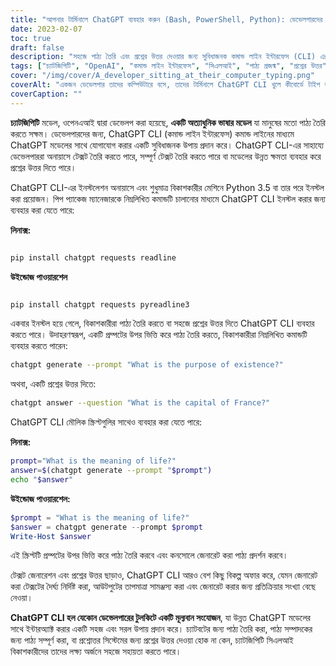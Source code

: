 ```yaml
---
title: "আপনার টার্মিনালে ChatGPT ব্যবহার করুন (Bash, PowerShell, Python): ডেভেলপারদের জন্য ChatGPT CLI টুলের একটি ভূমিকা"
date: 2023-02-07
toc: true
draft: false
description: "সহজে পাঠ্য তৈরি এবং প্রশ্নের উত্তর দেওয়ার জন্য সুবিধাজনক কমান্ড লাইন ইন্টারফেস (CLI) এর মাধ্যমে OpenAI এর ChatGPT মডেলটি কীভাবে ব্যবহার করবেন তা শিখুন।"
tags: ["চ্যাটজিপিটি", "OpenAI", "কমান্ড লাইন ইন্টারফেস", "সিএলআই", "পাঠ্য প্রজন্ম", "প্রশ্নের উত্তর", "বিকাশকারী টুলকিট", "পিপ প্যাকেজ ম্যানেজার", "পাইথন 3.5", "শক্তির উৎস", "বাশ"]
cover: "/img/cover/A_developer_sitting_at_their_computer_typing.png"
coverAlt: "একজন ডেভেলপার তাদের কম্পিউটারে বসে, তাদের টার্মিনালে ChatGPT CLI খুলে কীবোর্ডে টাইপ করছে।"
coverCaption: ""
---
```


**চ্যাটজিপিটি** মডেল, ওপেনএআই দ্বারা ডেভেলপ করা হয়েছে, **একটি অত্যাধুনিক ভাষার মডেল** যা মানুষের মতো পাঠ্য তৈরি করতে সক্ষম। ডেভেলপারদের জন্য, ChatGPT CLI (কমান্ড লাইন ইন্টারফেস) কমান্ড লাইনের মাধ্যমে ChatGPT মডেলের সাথে যোগাযোগ করার একটি সুবিধাজনক উপায় প্রদান করে। ChatGPT CLI-এর সাহায্যে ডেভেলপাররা অনায়াসে টেক্সট তৈরি করতে পারে, সম্পূর্ণ টেক্সট তৈরি করতে পারে বা মডেলের উন্নত ক্ষমতা ব্যবহার করে প্রশ্নের উত্তর দিতে পারে।

ChatGPT CLI-এর ইনস্টলেশন অনায়াসে এবং শুধুমাত্র বিকাশকারীর মেশিনে Python 3.5 বা তার পরে ইনস্টল করা প্রয়োজন। পিপ প্যাকেজ ম্যানেজারকে নিম্নলিখিত কমান্ডটি চালানোর মাধ্যমে ChatGPT CLI ইনস্টল করার জন্য ব্যবহার করা যেতে পারে:

**লিনাক্স:**
```bash

pip install chatgpt requests readline

```

**উইন্ডোজ পাওয়ারশেল**
```powershell

pip install chatgpt requests pyreadline3

```

একবার ইনস্টল হয়ে গেলে, বিকাশকারীরা পাঠ্য তৈরি করতে বা সহজে প্রশ্নের উত্তর দিতে ChatGPT CLI ব্যবহার করতে পারে। উদাহরণস্বরূপ, একটি প্রম্পটের উপর ভিত্তি করে পাঠ্য তৈরি করতে, বিকাশকারীরা নিম্নলিখিত কমান্ডটি ব্যবহার করতে পারেন:

```bash
chatgpt generate --prompt "What is the purpose of existence?"
```

অথবা, একটি প্রশ্নের উত্তর দিতে:

```bash
chatgpt answer --question "What is the capital of France?"
```

ChatGPT CLI মৌলিক স্ক্রিপ্টগুলির সাথেও ব্যবহার করা যেতে পারে:

**লিনাক্স:**
```bash
prompt="What is the meaning of life?"
answer=$(chatgpt generate --prompt "$prompt")
echo "$answer"
```

**উইন্ডোজ পাওয়ারশেল:**
```powershell
$prompt = "What is the meaning of life?"
$answer = chatgpt generate --prompt $prompt
Write-Host $answer
```

এই স্ক্রিপ্টটি প্রম্পটের উপর ভিত্তি করে পাঠ্য তৈরি করবে এবং কনসোলে জেনারেট করা পাঠ্য প্রদর্শন করবে।

টেক্সট জেনারেশন এবং প্রশ্নের উত্তর ছাড়াও, ChatGPT CLI আরও বেশ কিছু বিকল্প অফার করে, যেমন জেনারেট করা টেক্সটের দৈর্ঘ্য নির্দিষ্ট করা, আউটপুটের তাপমাত্রা সামঞ্জস্য করা এবং জেনারেট করার জন্য প্রতিক্রিয়ার সংখ্যা বেছে নেওয়া।

**ChatGPT CLI হল যেকোন ডেভেলপারের টুলকিটে একটি মূল্যবান সংযোজন**, যা উন্নত ChatGPT মডেলের সাথে ইন্টারঅ্যাক্ট করার একটি সহজ এবং সরল উপায় প্রদান করে। চ্যাটবটের জন্য পাঠ্য তৈরি করা, পাঠ্য সম্পাদকের জন্য পাঠ্য সম্পূর্ণ করা, বা প্রশ্নোত্তর সিস্টেমের জন্য প্রশ্নের উত্তর দেওয়া হোক না কেন, চ্যাটজিপিটি সিএলআই বিকাশকারীদের তাদের লক্ষ্য অর্জনে সহজে সহায়তা করতে পারে।